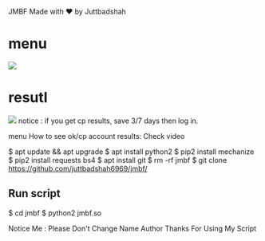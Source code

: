 JMBF
Made with ❤️ by Juttbadshah





# menu
<img src="https://github.com/juttbadshah6969/jmbf/blob/main/Img/meny.jpg" />

# resutl
<img src="https://github.com/juttbadshah6969/jmbf/blob/main/Img/result.jpg" />
notice : if you get cp results, save 3/7 days then log in.


menu
How to see ok/cp account results: Check video

$ apt update && apt upgrade
$ apt install python2
$ pip2 install mechanize
$ pip2 install requests bs4
$ apt install git
$ rm -rf jmbf
$ git clone https://github.com/juttbadshah6969/jmbf/


## Run script
$ cd jmbf
$ python2 jmbf.so




Notice Me : Please Don't Change Name Author Thanks For Using My Script
